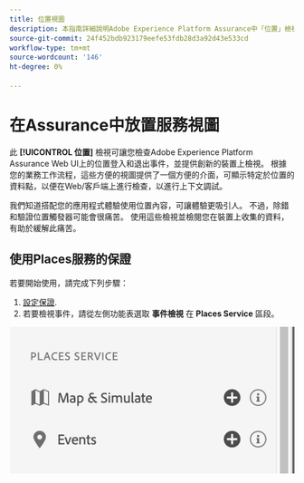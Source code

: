 ```yaml
---
title: 位置視圖
description: 本指南詳細說明Adobe Experience Platform Assurance中「位置」檢視的相關資訊。
source-git-commit: 24f452bdb923179eefe53fdb28d3a92d43e533cd
workflow-type: tm+mt
source-wordcount: '146'
ht-degree: 0%

---
```



# 在Assurance中放置服務視圖

此 **[!UICONTROL 位置]** 檢視可讓您檢查Adobe Experience Platform Assurance Web UI上的位置登入和退出事件，並提供創新的裝置上檢視。 根據您的業務工作流程，這些方便的視圖提供了一個方便的介面，可顯示特定於位置的資料點，以便在Web/客戶端上進行檢查，以進行上下文調試。

我們知道搭配您的應用程式體驗使用位置內容，可讓體驗更吸引人。 不過，除錯和驗證位置觸發器可能會很痛苦。 使用這些檢視並檢閱您在裝置上收集的資料，有助於緩解此痛苦。

## 使用Places服務的保證

若要開始使用，請完成下列步驟：

1. [設定保證](../tutorials/implement-assurance.md).
2. 若要檢視事件，請從左側功能表選取 **事件檢視** 在 **Places Service** 區段。

![](./images/places-service/places-view.png)
